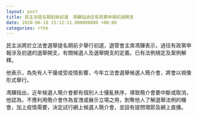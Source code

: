 ```yaml
---
layout: post
title: 民主派提名期前辦初選　馮驊指過往有政黨申報初選開支
date: 2020-06-18 15:12:11.000000000 +08:00
categories: rthk
---
```


民主派將於立法會選舉提名期前夕舉行初選，選管會主席馮驊表示，過往有政黨申報涉及初選的選舉開支，有關候選人及選舉開支的定義，已有法例規定及案例解釋。

他表示，為免有人干擾或受疫情影響，今年立法會選舉候選人簡介會，將會以視像形式舉行。

馮驊指出，近年候選人簡介會都有個別人士擾亂秩序，導致簡介會要中斷或取消，他認為，不應利用簡介會作為宣洩或展示立場之用，剝奪他人了解選舉法例的機會，加上疫情需要，決定試行網上候選人簡介會，並設有提問環節及網上直播。
